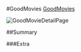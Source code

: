 #GoodMovies
[GoodMovies](https://good-movies-js.herokuapp.com/)

![GoodMovieDetailPage](https://user-images.githubusercontent.com/74742629/114240701-efd64900-9955-11eb-8caa-d01c9d3706be.png)


##Summary

###Extra
